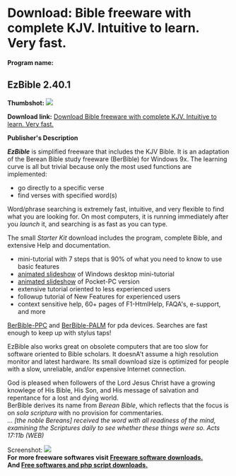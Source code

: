 # Download: Bible freeware with complete KJV. Intuitive to learn. Very fast.

**Program name:**

## EzBible 2.40.1

  
**Thumbshot:** ![](http://www.freewarefiles.com/screenshot/ezbible2_md.jpg)   
  
**Download link:** [Download Bible freeware with complete KJV. Intuitive to learn. Very fast.](http://freesoftwares.boysofts.com/EzBible_program_41641.html)  
  


**Publisher's Description**  
  


**_EzBible_** is simplified freeware that includes the KJV Bible. It is an adaptation of the Berean Bible study freeware (BerBible) for Windows 9x. The learning curve is all but trivial because only the most used functions are implemented:

  * go directly to a specific verse
  * find verses with specified word(s)

Word/phrase searching is extremely fast, intuitive, and very flexible to find what you are looking for. On most computers, it is running immediately after you _launch_ it, and searching is as fast as you can type.

The small _Starter Kit_ download includes the program, complete Bible, and extensive Help and documentation.

  * mini-tutorial with 7 steps that is 90% of what you need to know to use basic features
  * [animated slideshow](http://www.berbible.org/viewlets/BbEsvMiniTutorial_viewlet.html) of Windows desktop mini-tutorial
  * [animated slideshow](http://berbible.org/viewlets/BbPpcMiniTutorial_viewlet.html) of Pocket-PC version
  * extensive tutorial oriented to less experienced users
  * followup tutorial of New Features for experienced users
  * context sensitive help, 60+ pages of F1-HtmlHelp, FAQA's, e-support, and more

[BerBible-PPC](http://www.berbible.org/download/BerBibleEsvPpcStarterKitSetup.exe) and [BerBible-PALM](http://www.berbible.org/download/BerBibleEsvPalmStarterKitSetup.exe) for pda devices. Searches are fast enough to keep up with stylus taps!

EzBible also works great on obsolete computers that are too slow for software oriented to Bible scholars. It doesnA't assume a high resolution monitor and latest hardware. Its small download size is optimized for people with a slow, unreliable, and/or expensive Internet connection. 

God is pleased when followers of the Lord Jesus Christ have a growing knowlege of His Bible, His Son, and His message of salvation and repentance for a lost and dying world.  
BerBible derives its name from _Berean Bible_, which reflects that the focus is on _sola scriptura_ with no provision for commentaries.  
_... [the noble Bereans] received the word with all readiness of the mind, examining the Scriptures daily to see whether these things were so. Acts 17:11b (WEB)_

  
  
Screenshot: ![](http://www.freewarefiles.com/screenshot/ezbible2.jpg)   
**For more freeware softwares visit [Freeware software downloads.](http://freesoftwares.boysofts.com/)**   
**And [Free softwares and php script downloads.](http://www.boysofts.com/)**
